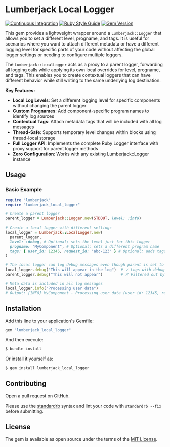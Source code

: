 # Lumberjack Local Logger

[![Continuous Integration](https://github.com/bdurand/lumberjack_local_logger/actions/workflows/continuous_integration.yml/badge.svg)](https://github.com/bdurand/lumberjack_local_logger/actions/workflows/continuous_integration.yml)
[![Ruby Style Guide](https://img.shields.io/badge/code_style-standard-brightgreen.svg)](https://github.com/testdouble/standard)
[![Gem Version](https://badge.fury.io/rb/lumberjack_local_logger.svg)](https://badge.fury.io/rb/lumberjack_local_logger)

This gem provides a lightweight wrapper around a `Lumberjack::Logger` that allows you to set a different level, progname, and tags. It is useful for scenarios where you want to attach different metadata or have a different logging level for specific parts of your code without affecting the global logger settings or needing to configure multiple loggers.

The `Lumberjack::LocalLogger` acts as a proxy to a parent logger, forwarding all logging calls while applying its own local overrides for level, progname, and tags. This enables you to create contextual loggers that can have different behavior while still writing to the same underlying log destination.

**Key Features:**

- **Local Log Levels**: Set a different logging level for specific components without changing the parent logger
- **Custom Prognames**: Add component-specific program names to identify log sources
- **Contextual Tags**: Attach metadata tags that will be included with all log messages
- **Thread-Safe**: Supports temporary level changes within blocks using thread-local storage
- **Full Logger API**: Implements the complete Ruby Logger interface with proxy support for parent logger methods
- **Zero Configuration**: Works with any existing Lumberjack::Logger instance

## Usage

### Basic Example

```ruby
require "lumberjack"
require "lumberjack_local_logger"

# Create a parent logger
parent_logger = Lumberjack::Logger.new(STDOUT, level: :info)

# Create a local logger with different settings
local_logger = Lumberjack::LocalLogger.new(
  parent_logger,
  level: :debug, # Optional; sets the level just for this logger
  progname: "MyComponent", # Optional; sets a different program name
  tags: { user_id: 12345, request_id: "abc-123" } # Optional; adds tags to all messages
)

# The local logger can log debug messages even though parent is set to info
local_logger.debug("This will appear in the log")  # ✓ Logs with debug level
parent_logger.debug("This will not appear")        # ✗ Filtered out by parent's info level

# Meta data is included in all log messages
local_logger.info("Processing user data")
# Output: [INFO] MyComponent - Processing user data (user_id: 12345, request_id: abc-123)
```

## Installation

Add this line to your application's Gemfile:

```ruby
gem "lumberjack_local_logger"
```

And then execute:
```bash
$ bundle install
```

Or install it yourself as:
```bash
$ gem install lumberjack_local_logger
```

## Contributing

Open a pull request on GitHub.

Please use the [standardrb](https://github.com/testdouble/standard) syntax and lint your code with `standardrb --fix` before submitting.

## License

The gem is available as open source under the terms of the [MIT License](https://opensource.org/licenses/MIT).
